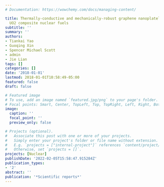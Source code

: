 ```yaml
---
# Documentation: https://wowchemy.com/docs/managing-content/

title: Thermally-conductive and mechanically-robust graphene nanoplatelet reinforced
  UO2 composite nuclear fuels
subtitle: ''
summary: ''
authors:
- Tiankai Yao
- Guoqing Xin
- Spencer Michael Scott
- admin
- Jie Lian
tags: []
categories: []
date: '2018-01-01'
lastmod: 2018-01-01T10:58:49-05:00
featured: false
draft: false

# Featured image
# To use, add an image named `featured.jpg/png` to your page's folder.
# Focal points: Smart, Center, TopLeft, Top, TopRight, Left, Right, BottomLeft, Bottom, BottomRight.
image:
  caption: ''
  focal_point: ''
  preview_only: false

# Projects (optional).
#   Associate this post with one or more of your projects.
#   Simply enter your project's folder or file name without extension.
#   E.g. `projects = ["internal-project"]` references `content/project/deep-learning/index.md`.
#   Otherwise, set `projects = []`.
projects: [Nuclear]
publishDate: '2022-02-05T15:58:47.915284Z'
publication_types:
- '2'
abstract: ''
publication: '*Scientific reports*'
---
```

